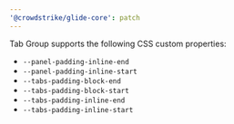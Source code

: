 ```yaml
---
'@crowdstrike/glide-core': patch
---
```


Tab Group supports the following CSS custom properties:

- `--panel-padding-inline-end`
- `--panel-padding-inline-start`
- `--tabs-padding-block-end`
- `--tabs-padding-block-start`
- `--tabs-padding-inline-end`
- `--tabs-padding-inline-start`
